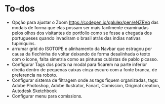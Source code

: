 # To-dos

- Opção para ajustar o Zoom https://codepen.io/galulex/pen/eNZRVq das modais de forma que elas possam ser mais facilmente examinadas pelos olhos dos visitantes do portfolio como se fosse a chegada dos portugueses quando invadiram o brasil atrás das indias nativas tupiniquins.
- arrumar grid do ISOTOPE e alinhamento da Navbar que estragou por causa da flechinha de voltar deixando de forma desalinhada o texto com o icone, falta simetria como as pinturas cubistas de pablo picasso.
- Configurar Tags dos posts na modal para ficarem na parte inferior direita dentro de pequenas caixas cinza escuro com a fonte branca, de preferencia na roboto.
- Configurar sistema de filtragem onde as tags fiquem organizadas, tags: Adobe Photoshop, Adobe Ilustrator, Fanart, Comission, Original creation, Autodesk Sketchbook
- Configurar menu para comissions.
